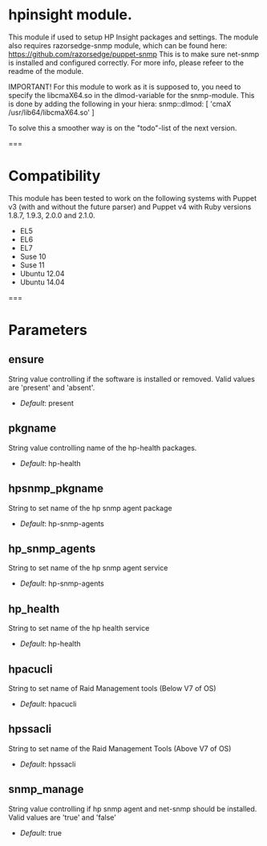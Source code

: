# hpinsight module.

This module if used to setup HP Insight packages and settings.
The module also requires razorsedge-snmp module, which can be found here:
https://github.com/razorsedge/puppet-snmp
This is to make sure net-snmp is installed and configured correctly. For more info, please refeer to the readme of the module.

IMPORTANT!
For this module to work as it is supposed to, you need to specify the libcmaX64.so in the dlmod-variable for the snmp-module.
This is done by adding the following in your hiera:
snmp::dlmod: [ 'cmaX /usr/lib64/libcmaX64.so' ]

To solve this a smoother way is on the "todo"-list of the next version.

===

# Compatibility

This module has been tested to work on the following systems with Puppet v3 (with and without the future parser) and Puppet v4 with Ruby versions 1.8.7, 1.9.3, 2.0.0 and 2.1.0.

  * EL5
  * EL6
  * EL7
  * Suse 10
  * Suse 11
  * Ubuntu 12.04
  * Ubuntu 14.04

===

# Parameters

ensure
------
String value controlling if the software is installed or removed. Valid values are 'present' and 'absent'.

- *Default*: present


pkgname
------
String value controlling name of the hp-health packages.

- *Default*: hp-health


hpsnmp_pkgname
------
String to set name of the hp snmp agent package

- *Default*: hp-snmp-agents


hp_snmp_agents
------
String to set name of the hp snmp agent service

- *Default*: hp-snmp-agents


hp_health
------
String to set name of the hp health service

- *Default*: hp-health


hpacucli
------
String to set name of Raid Management tools (Below V7 of OS)

- *Default*: hpacucli


hpssacli
------
String to set name of the Raid Management Tools (Above V7 of OS)

- *Default*: hpssacli


snmp_manage
------
String value controlling if hp snmp agent and net-snmp should be installed. Valid values are 'true' and 'false'

- *Default*: true
